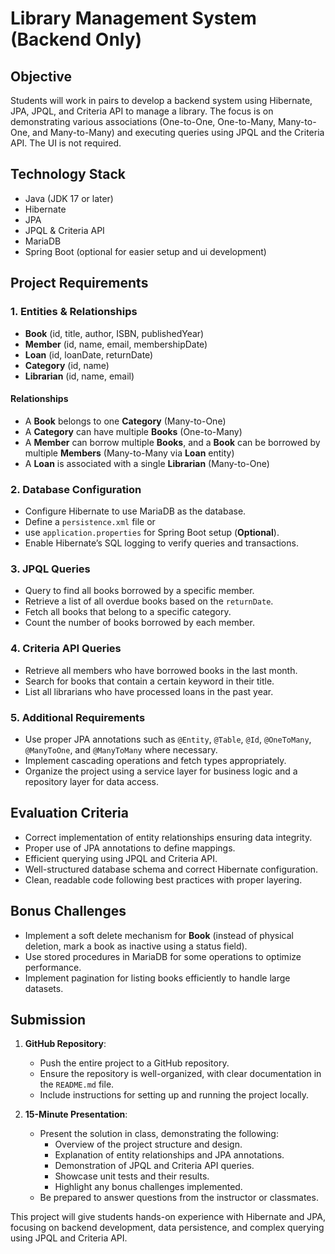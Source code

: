 # Library Management System (Backend Only)

## Objective

Students will work in pairs to develop a backend system using Hibernate, JPA, JPQL, and Criteria API to manage a library. The focus is on demonstrating various associations (One-to-One, One-to-Many, Many-to-One, and Many-to-Many) and executing queries using JPQL and the Criteria API. The UI is not required.

## Technology Stack

- Java (JDK 17 or later)
- Hibernate
- JPA
- JPQL & Criteria API
- MariaDB
- Spring Boot (optional for easier setup and ui development)

## Project Requirements

### 1. Entities & Relationships

- **Book** (id, title, author, ISBN, publishedYear)
- **Member** (id, name, email, membershipDate)
- **Loan** (id, loanDate, returnDate)
- **Category** (id, name)
- **Librarian** (id, name, email)

#### Relationships

- A **Book** belongs to one **Category** (Many-to-One)
- A **Category** can have multiple **Books** (One-to-Many)
- A **Member** can borrow multiple **Books**, and a **Book** can be borrowed by multiple **Members** (Many-to-Many via **Loan** entity)
- A **Loan** is associated with a single **Librarian** (Many-to-One)

### 2. Database Configuration

- Configure Hibernate to use MariaDB as the database.
- Define a `persistence.xml` file or
- use `application.properties` for Spring Boot setup (**Optional**).
- Enable Hibernate’s SQL logging to verify queries and transactions.

### 3. JPQL Queries

- Query to find all books borrowed by a specific member.
- Retrieve a list of all overdue books based on the `returnDate`.
- Fetch all books that belong to a specific category.
- Count the number of books borrowed by each member.

### 4. Criteria API Queries

- Retrieve all members who have borrowed books in the last month.
- Search for books that contain a certain keyword in their title.
- List all librarians who have processed loans in the past year.

### 5. Additional Requirements

- Use proper JPA annotations such as `@Entity`, `@Table`, `@Id`, `@OneToMany`, `@ManyToOne`, and `@ManyToMany` where necessary.
- Implement cascading operations and fetch types appropriately.
- Organize the project using a service layer for business logic and a repository layer for data access.

## Evaluation Criteria

- Correct implementation of entity relationships ensuring data integrity.
- Proper use of JPA annotations to define mappings.
- Efficient querying using JPQL and Criteria API.
- Well-structured database schema and correct Hibernate configuration.
- Clean, readable code following best practices with proper layering.

## Bonus Challenges

- Implement a soft delete mechanism for **Book** (instead of physical deletion, mark a book as inactive using a status field).
- Use stored procedures in MariaDB for some operations to optimize performance.
- Implement pagination for listing books efficiently to handle large datasets.

## Submission

1. **GitHub Repository**:
   - Push the entire project to a GitHub repository.
   - Ensure the repository is well-organized, with clear documentation in the `README.md` file.
   - Include instructions for setting up and running the project locally.

2. **15-Minute Presentation**:
   - Present the solution in class, demonstrating the following:
     - Overview of the project structure and design.
     - Explanation of entity relationships and JPA annotations.
     - Demonstration of JPQL and Criteria API queries.
     - Showcase unit tests and their results.
     - Highlight any bonus challenges implemented.
   - Be prepared to answer questions from the instructor or classmates.

This project will give students hands-on experience with Hibernate and JPA, focusing on backend development, data persistence, and complex querying using JPQL and Criteria API.
